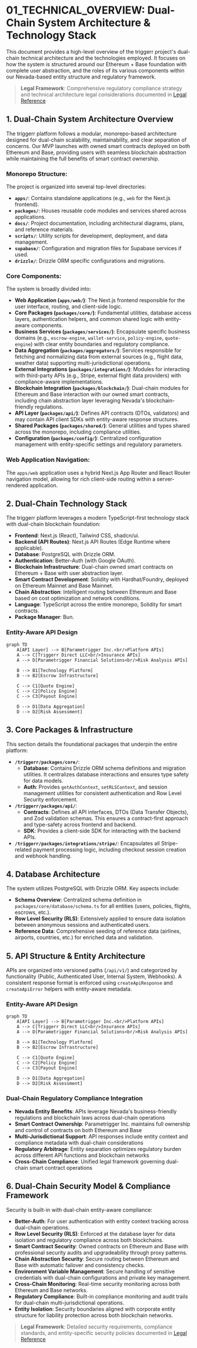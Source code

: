 # 01_TECHNICAL_OVERVIEW: Dual-Chain System Architecture & Technology Stack

This document provides a high-level overview of the triggerr project's dual-chain technical architecture and the technologies employed. It focuses on how the system is structured around our Ethereum + Base foundation with complete user abstraction, and the roles of its various components within our Nevada-based entity structure and regulatory framework.

> **Legal Framework**: Comprehensive regulatory compliance strategy and technical architecture legal considerations documented in [Legal Reference](../04_compliance/LEGAL_REFERENCE.md)

## 1. Dual-Chain System Architecture Overview

The triggerr platform follows a modular, monorepo-based architecture designed for dual-chain scalability, maintainability, and clear separation of concerns. Our MVP launches with owned smart contracts deployed on both Ethereum and Base, providing users with seamless blockchain abstraction while maintaining the full benefits of smart contract ownership.

### Monorepo Structure:

The project is organized into several top-level directories:

*   **`apps/`**: Contains standalone applications (e.g., `web` for the Next.js frontend).
*   **`packages/`**: Houses reusable code modules and services shared across applications.
*   **`docs/`**: Project documentation, including architectural diagrams, plans, and reference materials.
*   **`scripts/`**: Utility scripts for development, deployment, and data management.
*   **`supabase/`**: Configuration and migration files for Supabase services if used.
*   **`drizzle/`**: Drizzle ORM specific configurations and migrations.

### Core Components:

The system is broadly divided into:

*   **Web Application (`apps/web/`)**: The Next.js frontend responsible for the user interface, routing, and client-side logic.
*   **Core Packages (`packages/core/`)**: Fundamental utilities, database access layers, authentication helpers, and common shared logic with entity-aware components.
*   **Business Services (`packages/services/`)**: Encapsulate specific business domains (e.g., `escrow-engine`, `wallet-service`, `policy-engine`, `quote-engine`) with clear entity boundaries and regulatory compliance.
*   **Data Aggregation (`packages/aggregators/`)**: Services responsible for fetching and normalizing data from external sources (e.g., flight data, weather data) supporting multi-jurisdictional operations.
*   **External Integrations (`packages/integrations/`)**: Modules for interacting with third-party APIs (e.g., Stripe, external flight data providers) with compliance-aware implementations.
*   **Blockchain Integration (`packages/blockchain/`)**: Dual-chain modules for Ethereum and Base interaction with our owned smart contracts, including chain abstraction layer leveraging Nevada's blockchain-friendly regulations.
*   **API Layer (`packages/api/`)**: Defines API contracts (DTOs, validators) and may contain API client SDKs with entity-aware response structures.
*   **Shared Packages (`packages/shared/`)**: General utilities and types shared across the monorepo, including compliance utilities.
*   **Configuration (`packages/config/`)**: Centralized configuration management with entity-specific settings and regulatory parameters.

### Web Application Navigation:

The `apps/web` application uses a hybrid Next.js App Router and React Router navigation model, allowing for rich client-side routing within a server-rendered application.

## 2. Dual-Chain Technology Stack

The triggerr platform leverages a modern TypeScript-first technology stack with dual-chain blockchain foundation:

*   **Frontend**: Next.js (React), Tailwind CSS, shadcn/ui.
*   **Backend (API Routes)**: Next.js API Routes (Edge Runtime where applicable).
*   **Database**: PostgreSQL with Drizzle ORM.
*   **Authentication**: Better-Auth (with Google OAuth).
*   **Blockchain Infrastructure**: Dual-chain owned smart contracts on Ethereum + Base with user abstraction layer.
*   **Smart Contract Development**: Solidity with Hardhat/Foundry, deployed on Ethereum Mainnet and Base Mainnet.
*   **Chain Abstraction**: Intelligent routing between Ethereum and Base based on cost optimization and network conditions.
*   **Language**: TypeScript across the entire monorepo, Solidity for smart contracts.
*   **Package Manager**: Bun.

### Entity-Aware API Design
```mermaid
graph TD
    A[API Layer] --> B[Parametrigger Inc.<br/>Platform APIs]
    A --> C[Triggerr Direct LLC<br/>Insurance APIs]
    A --> D[Parametrigger Financial Solutions<br/>Risk Analysis APIs]

    B --> B1[Technology Platform]
    B --> B2[Escrow Infrastructure]

    C --> C1[Quote Engine]
    C --> C2[Policy Engine]
    C --> C3[Payout Engine]

    D --> D1[Data Aggregation]
    D --> D2[Risk Assessment]
```

## 3. Core Packages & Infrastructure

This section details the foundational packages that underpin the entire platform:

*   **`/triggerr/packages/core/`**:
    *   **Database**: Contains Drizzle ORM schema definitions and migration utilities. It centralizes database interactions and ensures type safety for data models.
    *   **Auth**: Provides `getAuthContext`, `setRLSContext`, and session management utilities for consistent authentication and Row Level Security enforcement.
*   **`/triggerr/packages/api/`**:
    *   **Contracts**: Defines all API interfaces, DTOs (Data Transfer Objects), and Zod validation schemas. This ensures a contract-first approach and type-safety across frontend and backend.
    *   **SDK**: Provides a client-side SDK for interacting with the backend APIs.
*   **`/triggerr/packages/integrations/stripe/`**: Encapsulates all Stripe-related payment processing logic, including checkout session creation and webhook handling.

## 4. Database Architecture

The system utilizes PostgreSQL with Drizzle ORM. Key aspects include:

*   **Schema Overview**: Centralized schema definition in `packages/core/database/schema.ts` for all entities (users, policies, flights, escrows, etc.).
*   **Row Level Security (RLS)**: Extensively applied to ensure data isolation between anonymous sessions and authenticated users.
*   **Reference Data**: Comprehensive seeding of reference data (airlines, airports, countries, etc.) for enriched data and validation.

## 5. API Structure & Entity Architecture

APIs are organized into versioned paths (`/api/v1/`) and categorized by functionality (Public, Authenticated User, Internal System, Webhooks). A consistent response format is enforced using `createApiResponse` and `createApiError` helpers with entity-aware metadata.

### Entity-Aware API Design
```mermaid
graph TD
    A[API Layer] --> B[Parametrigger Inc.<br/>Platform APIs]
    A --> C[Triggerr Direct LLC<br/>Insurance APIs]
    A --> D[Parametrigger Financial Solutions<br/>Risk Analysis APIs]

    B --> B1[Technology Platform]
    B --> B2[Escrow Infrastructure]

    C --> C1[Quote Engine]
    C --> C2[Policy Engine]
    C --> C3[Payout Engine]

    D --> D1[Data Aggregation]
    D --> D2[Risk Assessment]
```

### Dual-Chain Regulatory Compliance Integration
- **Nevada Entity Benefits**: APIs leverage Nevada's business-friendly regulations and blockchain laws across dual-chain operations
- **Smart Contract Ownership**: Parametrigger Inc. maintains full ownership and control of contracts on both Ethereum and Base
- **Multi-Jurisdictional Support**: API responses include entity context and compliance metadata with dual-chain considerations
- **Regulatory Arbitrage**: Entity separation optimizes regulatory burden across different API functions and blockchain networks
- **Cross-Chain Compliance**: Unified legal framework governing dual-chain smart contract operations

## 6. Dual-Chain Security Model & Compliance Framework

Security is built-in with dual-chain entity-aware compliance:
*   **Better-Auth**: For user authentication with entity context tracking across dual-chain operations.
*   **Row Level Security (RLS)**: Enforced at the database layer for data isolation and regulatory compliance across both blockchains.
*   **Smart Contract Security**: Owned contracts on Ethereum and Base with professional security audits and upgradeability through proxy patterns.
*   **Chain Abstraction Security**: Secure routing between Ethereum and Base with automatic failover and consistency checks.
*   **Environment Variable Management**: Secure handling of sensitive credentials with dual-chain configurations and private key management.
*   **Cross-Chain Monitoring**: Real-time security monitoring across both Ethereum and Base networks.
*   **Regulatory Compliance**: Built-in compliance monitoring and audit trails for dual-chain multi-jurisdictional operations.
*   **Entity Isolation**: Security boundaries aligned with corporate entity structure for liability protection across both blockchain networks.

> **Legal Framework**: Detailed security requirements, compliance standards, and entity-specific security policies documented in [Legal Reference](../04_compliance/LEGAL_REFERENCE.md)
